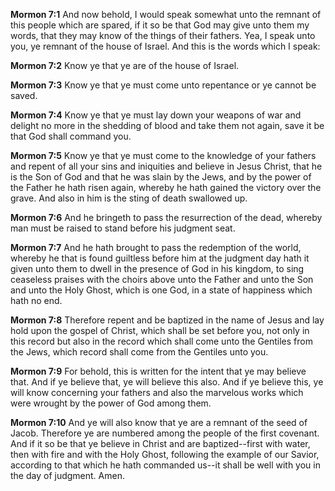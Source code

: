 **Mormon 7:1** And now behold, I would speak somewhat unto the remnant of this people which are spared, if it so be that God may give unto them my words, that they may know of the things of their fathers. Yea, I speak unto you, ye remnant of the house of Israel. And this is the words which I speak:

**Mormon 7:2** Know ye that ye are of the house of Israel.

**Mormon 7:3** Know ye that ye must come unto repentance or ye cannot be saved.

**Mormon 7:4** Know ye that ye must lay down your weapons of war and delight no more in the shedding of blood and take them not again, save it be that God shall command you.

**Mormon 7:5** Know ye that ye must come to the knowledge of your fathers and repent of all your sins and iniquities and believe in Jesus Christ, that he is the Son of God and that he was slain by the Jews, and by the power of the Father he hath risen again, whereby he hath gained the victory over the grave. And also in him is the sting of death swallowed up.

**Mormon 7:6** And he bringeth to pass the resurrection of the dead, whereby man must be raised to stand before his judgment seat.

**Mormon 7:7** And he hath brought to pass the redemption of the world, whereby he that is found guiltless before him at the judgment day hath it given unto them to dwell in the presence of God in his kingdom, to sing ceaseless praises with the choirs above unto the Father and unto the Son and unto the Holy Ghost, which is one God, in a state of happiness which hath no end.

**Mormon 7:8** Therefore repent and be baptized in the name of Jesus and lay hold upon the gospel of Christ, which shall be set before you, not only in this record but also in the record which shall come unto the Gentiles from the Jews, which record shall come from the Gentiles unto you.

**Mormon 7:9** For behold, this is written for the intent that ye may believe that. And if ye believe that, ye will believe this also. And if ye believe this, ye will know concerning your fathers and also the marvelous works which were wrought by the power of God among them.

**Mormon 7:10** And ye will also know that ye are a remnant of the seed of Jacob. Therefore ye are numbered among the people of the first covenant. And if it so be that ye believe in Christ and are baptized--first with water, then with fire and with the Holy Ghost, following the example of our Savior, according to that which he hath commanded us--it shall be well with you in the day of judgment. Amen.

